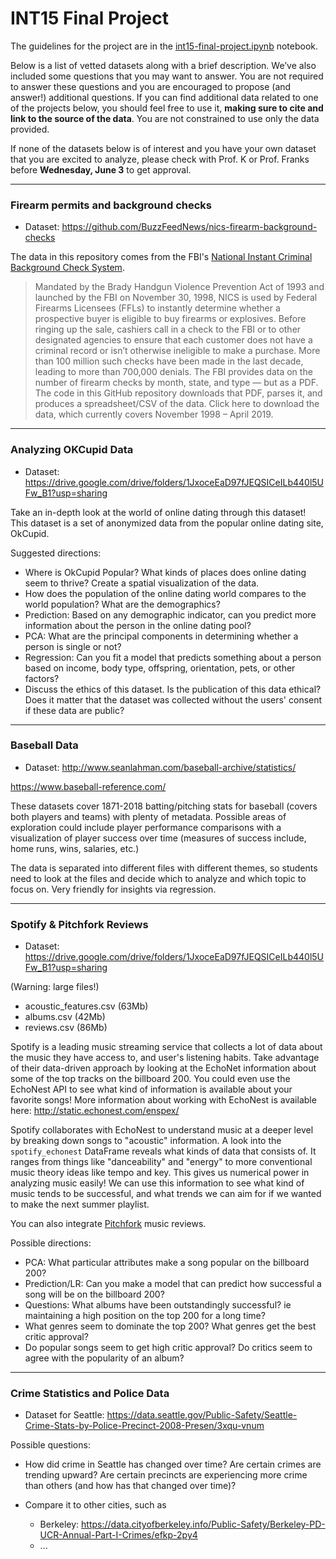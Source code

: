 # INT15 Final Project

The guidelines for the project are in the [int15-final-project.ipynb](int15-final-project.ipynb) notebook.

Below is a list of vetted datasets along with a brief description.  We’ve also included some questions that you may want to answer.  You are not required to answer these questions and you are encouraged to propose (and answer!) additional questions.  If you can find additional data related to one of the projects below, you should feel free to use it, **making sure to cite  and link to the source of the data**.  You are not constrained to use only the data provided.

If none of the datasets below is of interest and you have your own dataset that you are excited to analyze, please check with Prof. K or Prof. Franks before **Wednesday, June 3** to get approval.

-----

### Firearm permits and background checks

* Dataset: https://github.com/BuzzFeedNews/nics-firearm-background-checks

The data in this repository comes from the FBI's [National Instant Criminal Background Check System](https://www.fbi.gov/about-us/cjis/nics).
> Mandated by the Brady Handgun Violence Prevention Act of 1993 and launched by the FBI on November 30, 1998, NICS is used by Federal Firearms Licensees (FFLs) to instantly determine whether a prospective buyer is eligible to buy firearms or explosives. Before ringing up the sale, cashiers call in a check to the FBI or to other designated agencies to ensure that each customer does not have a criminal record or isn’t otherwise ineligible to make a purchase. More than 100 million such checks have been made in the last decade, leading to more than 700,000 denials.
> The FBI provides data on the number of firearm checks by month, state, and type — but as a PDF. The code in this GitHub repository downloads that PDF, parses it, and produces a spreadsheet/CSV of the data. Click here to download the data, which currently covers November 1998 – April 2019.

-----

### Analyzing OKCupid Data

* Dataset: https://drive.google.com/drive/folders/1JxoceEaD97fJEQSICeILb440l5UFw_B1?usp=sharing

Take an in-depth look at the world of online dating through this dataset! This dataset is a set of anonymized data from the popular online dating site, OkCupid.

Suggested directions:
* Where is OkCupid Popular? What kinds of places does online dating seem to thrive? Create a spatial visualization of the data.
* How does the population of the online dating world compares to the world population? What are the demographics?
* Prediction: Based on any demographic indicator, can you predict more information about the person in the online dating pool?
* PCA: What are the principal components in determining whether a person is single or not?
* Regression: Can you fit a model that predicts something about a person based on income, body type, offspring, orientation, pets, or other factors?
* Discuss the ethics of this dataset. Is the publication of this data ethical? Does it matter that the dataset was collected without the users' consent if these data are public?

-----

### Baseball Data
* Dataset: http://www.seanlahman.com/baseball-archive/statistics/

https://www.baseball-reference.com/

These datasets cover 1871-2018 batting/pitching stats for baseball (covers both players and teams) with plenty of metadata. Possible areas of exploration could include player performance comparisons with a visualization of player success over time (measures of success include, home runs, wins, salaries, etc.)

The data is separated into different files with different themes, so students need to look at the files and decide which to analyze and which topic to focus on. Very friendly for insights via regression.
 
----- 

### Spotify & Pitchfork Reviews

* Dataset:  https://drive.google.com/drive/folders/1JxoceEaD97fJEQSICeILb440l5UFw_B1?usp=sharing

(Warning: large files!)
 *  acoustic_features.csv (63Mb)
 *  albums.csv (42Mb)
 *  reviews.csv (86Mb)

Spotify is a leading music streaming service that collects a lot of data about the music they have access to, and user's listening habits. Take advantage of their data-driven approach by looking at the EchoNet information about some of the top tracks on the billboard 200. You could even use the EchoNest API to see what kind of information is available about your favorite songs! More information about working with EchoNest is available here: http://static.echonest.com/enspex/

Spotify collaborates with EchoNest to understand music at a deeper level by breaking down songs to "acoustic" information. A look into the `spotify_echonest` DataFrame reveals what kinds of data that consists of. It ranges from things like "danceability" and "energy" to more conventional music theory ideas like tempo and key. This gives us numerical power in analyzing music easily! We can use this information to see what kind of music tends to be successful, and what trends we can aim for if we wanted to make the next summer playlist.

You can also integrate [Pitchfork](https://pitchfork.com) music reviews.

Possible directions:
* PCA: What particular attributes make a song popular on the billboard 200?
* Prediction/LR: Can you make a model that can predict how successful a song will be on the billboard 200?
* Questions: What albums have been outstandingly successful? ie maintaining a high position on the top 200 for a long time? 
* What genres seem to dominate the top 200? What genres get the best critic approval?
* Do popular songs seem to get high critic approval? Do critics seem to agree with the popularity of an album?

-----

### Crime Statistics and Police Data
* Dataset for Seattle: https://data.seattle.gov/Public-Safety/Seattle-Crime-Stats-by-Police-Precinct-2008-Presen/3xqu-vnum

Possible questions:
* How did crime in Seattle has changed over time? Are certain crimes are trending upward? Are certain precincts are experiencing more crime than others (and how has that changed over time)?

* Compare it to other cities, such as 
  * Berkeley: https://data.cityofberkeley.info/Public-Safety/Berkeley-PD-UCR-Annual-Part-I-Crimes/efkp-2py4
  * ...

